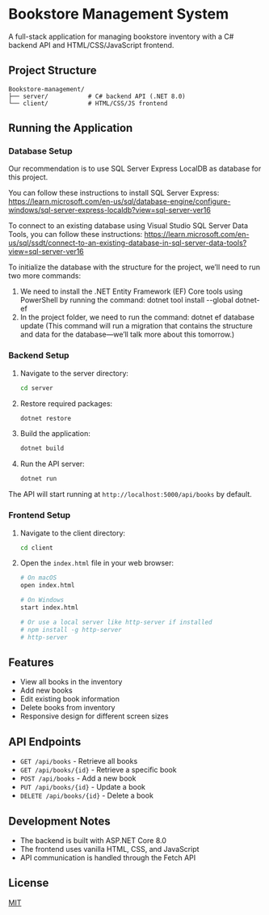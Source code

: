 # Bookstore Management System

A full-stack application for managing bookstore inventory with a C# backend API and HTML/CSS/JavaScript frontend.

## Project Structure

```
Bookstore-management/
├── server/           # C# backend API (.NET 8.0)
└── client/           # HTML/CSS/JS frontend
```

## Running the Application

### Database Setup

Our recommendation is to use SQL Server Express LocalDB as database for this project.

You can follow these instructions to install SQL Server Express: https://learn.microsoft.com/en-us/sql/database-engine/configure-windows/sql-server-express-localdb?view=sql-server-ver16

To connect to an existing database using Visual Studio SQL Server Data Tools, you can follow these instructions: https://learn.microsoft.com/en-us/sql/ssdt/connect-to-an-existing-database-in-sql-server-data-tools?view=sql-server-ver16

To initialize the database with the structure for the project, we’ll need to run two more commands:
   1. We need to install the .NET Entity Framework (EF) Core tools using PowerShell by running the command: dotnet tool install --global dotnet-ef
   2. In the project folder, we need to run the command: dotnet ef database update (This command will run a migration that contains the structure and data for the database—we’ll talk more about this tomorrow.)


### Backend Setup

1. Navigate to the server directory:

   ```bash
   cd server
   ```

2. Restore required packages:

   ```bash
   dotnet restore
   ```

3. Build the application:

   ```bash
   dotnet build
   ```

4. Run the API server:
   ```bash
   dotnet run
   ```

The API will start running at `http://localhost:5000/api/books` by default.

### Frontend Setup

1. Navigate to the client directory:

   ```bash
   cd client
   ```

2. Open the `index.html` file in your web browser:

   ```bash
   # On macOS
   open index.html

   # On Windows
   start index.html

   # Or use a local server like http-server if installed
   # npm install -g http-server
   # http-server
   ```

## Features

- View all books in the inventory
- Add new books
- Edit existing book information
- Delete books from inventory
- Responsive design for different screen sizes

## API Endpoints

- `GET /api/books` - Retrieve all books
- `GET /api/books/{id}` - Retrieve a specific book
- `POST /api/books` - Add a new book
- `PUT /api/books/{id}` - Update a book
- `DELETE /api/books/{id}` - Delete a book

## Development Notes

- The backend is built with ASP.NET Core 8.0
- The frontend uses vanilla HTML, CSS, and JavaScript
- API communication is handled through the Fetch API

## License

[MIT](LICENSE)
